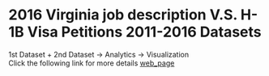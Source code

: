 # 2016 Virginia job description V.S. H-1B Visa Petitions 2011-2016 Datasets
1st Dataset + 2nd Dataset → Analytics → Visualization </br>
Click the following link for more details   [web_page](https://kuanhunglindatascience.blogspot.com/2017/06/2016-virginia-job-description-vs-h-1b.html)
